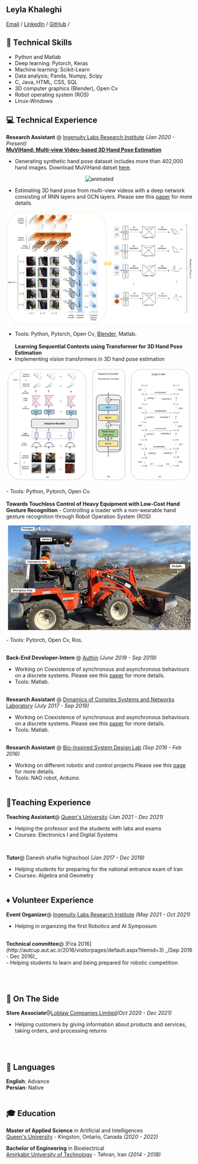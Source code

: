 ## Leyla Khaleghi


[Email](mailto:hello@workwithcarolyn.com)  / [LinkedIn](https://www.linkedin.com/in/leyla-khaleghi-01050614a/) / [GitHub](https://github.com/LeylaKhaleghi) / 

## 🔨 Technical Skills
- Python and Matlab
- Deep learning: Pytorch, Keras
- Machine learning: Scikit-Learn
- Data analysis; Panda, Numpy, Scipy
- C, Java, HTML, CSS, SQL
- 3D computer graphics (Blender), Open Cv
- Robot operating system (ROS)
- Linux-Windows

## 💻 Technical Experience

**Research Assistant** @ [Ingenuity Labs Research Institute](https://ingenuitylabs.queensu.ca/) _(Jan 2020 - Present)_ <br>
<b>[MuViHand: Multi-view Video-based 3D Hand Pose Estimation]( https://www.aiimlab.com/resources)</b>
- Generating synthetic hand pose dataset includes more than 402,000 hand images.
Download MuViHand datset [here](https://doi.org/10.5683/SP3/ZHCCZB).
<p align="center">
  <img src="3D.gif" alt="animated" />
</p>

- Estimating 3D hand pose from multi-view videos with a deep network consisting of RNN layers and GCN layers.
Please see this [paper](https://arxiv.org/abs/2109.11747) for more details.

<p align="center">
  <img src="main-model.jpg" alt="Model Image" />
</p>

- Tools: Python, Pytorch, Open Cv, [Blender](https://www.blender.org/), Matlab.
<br><br>
 <b>Learning Sequential Contexts using Transformer for 3D Hand Pose Estimation</b>
- Implementing vision transformers in 3D hand pose estimation
<p align="center">
  <img src="Transformer-model.jpg" alt="Model Image" />
</p>
- Tools: Python, Pytorch, Open Cv.
<br><br>
 <b>Towards Touchless Control of Heavy Equipment with Low-Cost Hand Gesture Recognition</b>
- Controlling a loader with a non-wearable hand gesture recognition through Robot Operation System (ROS)
<p align="center">
  <img src="loader.jpg" alt="Model Image" />
</p>
- Tools: Pytorch, Open Cv, Ros. 
<br><br>

**Back-End Developer-Intern** @ [Authin](https://authin.ir/) _(June 2019 - Sep 2019)_ <br>
- Working on Coexistence of synchronous and asynchronous behaviours on a discrete systems. Please see this [paper](https://www.sciencedirect.com/science/article/abs/pii/S0378437119314840) for more details.
- Tools: Matlab.
<br><br>

**Research Assistant** @ [Dynamics of Complex Systems and Networks Laboratory](https://aut.ac.ir/printme.php?item=2.2495.3891.en) _(July 2017 - Sep 2019)_ <br>
- Working on Coexistence of synchronous and asynchronous behaviours on a discrete systems. Please see this [paper](https://www.sciencedirect.com/science/article/abs/pii/S0378437119314840) for more details.
- Tools: Matlab.
<br><br>

**Research Assistant** @ [Bio-Inspired System Design Lab](http://autman.aut.ac.ir/#) _(Sep 2016 - Feb 2016)_ <br>
- Working on different robotic and control projects Please see this [page](http://autcup.aut.ac.ir/2016/visitorpages/default.aspx?itemid=3) for more details.
- Tools: NAO robot,  Arduino.
<br><br>

## 📎Teaching Experience

<b>Teaching Assistant</b>@ [Queen's University](https://www.ece.queensu.ca/) _(Jan 2021 - Dec 2021)_ <br>
- Helping the professor and the students with labs and exams
- Courses: Electronics I and Digital Systems

 <br>
 
<b>Tutor</b>@ Danesh shafie highschool _(Jan 2017 - Dec 2019)_ <br>
 - Helping students for preparing for the national entrance exam of Iran 
 - Courses: Algebra and Geometry
<br><br>

## ♦️ Volunteer Experience

<b>Event Organizer</b>@ [Ingenuity Labs Research Institute](https://ingenuitylabs.queensu.ca/symposium2021/) _(May 2021 - Oct 2021)_ <br>
- Helping in organizing the first Robotics and AI Symposium


 <br>
 <b>Technical committee</b>@ [Fira 2016](http://autcup.aut.ac.ir/2016/visitorpages/default.aspx?itemid=3) _(Sep 2016  - Dec 2016)_ <br>
-  Helping students to learn and being prepared for robotic competition

 
<br><br>

## 📌 On The Side

<b>Store Associate</b>@[Loblaw Companies Limited](https://www.loblaw.ca/)_(Oct 2020 - Dec 2021)_ <br>
- Helping customers by giving information about products and services, taking orders, and processing returns

<br><br>

## 💬 Languages

**English**: Advance <br>
**Persian**: Native
<br><br>

## 🎓 Education

**Master of Applied Science** in Artificial and Intelligences<br>
[Queen's University](https://www.ece.queensu.ca/) - Kingston, Ontario, Canada _(2020 - 2022)_

**Bachelor of Engineering** in Bioelectrical<br>
[Amirkabir University of Technology](https://aut.ac.ir/en) - Tehran, Iran _(2014 - 2018)_


